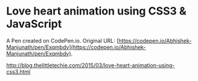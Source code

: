 # Love heart animation using CSS3 & JavaScript

A Pen created on CodePen.io. Original URL: [https://codepen.io/Abhishek-Manjunath/pen/Exqmbdv](https://codepen.io/Abhishek-Manjunath/pen/Exqmbdv).

http://blog.thelittletechie.com/2015/03/love-heart-animation-using-css3.html